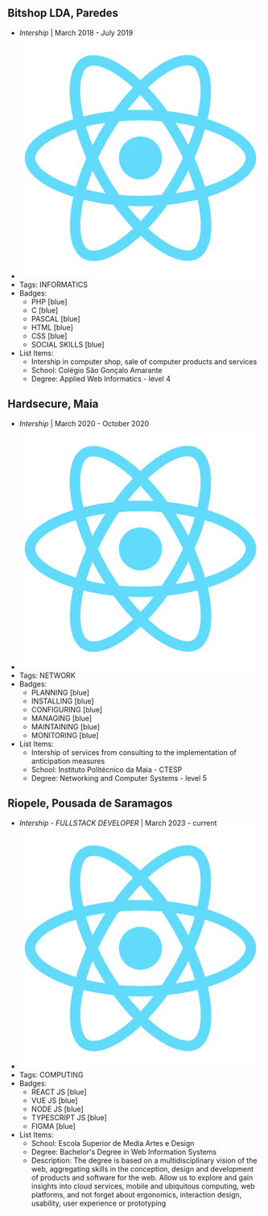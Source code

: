 ## Bitshop LDA, Paredes
- *Intership* | March 2018 - July 2019
- ![logo512](../assets/logo512.png)
- Tags: INFORMATICS
- Badges:
  - PHP [blue]
  - C [blue]
  - PASCAL [blue]
  - HTML [blue]
  - CSS [blue]
  - SOCIAL SKILLS [blue]
- List Items:
  - Intership in computer shop, sale of computer products and services
  - School: Colégio São Gonçalo Amarante
  - Degree: Applied Web Informatics - level 4

## Hardsecure, Maia
- *Intership* | March 2020 - October 2020
- ![logo512](../assets/logo512.png)
- Tags: NETWORK
- Badges:
  - PLANNING [blue]
  - INSTALLING [blue]
  - CONFIGURING [blue]
  - MANAGING [blue]
  - MAINTAINING [blue]
  - MONITORING [blue]
- List Items:
  - Intership of services from consulting to the implementation of anticipation measures
  - School: Instituto Politécnico da Maia - CTESP
  - Degree: Networking and Computer Systems - level 5

## Riopele, Pousada de Saramagos
- *Intership - FULLSTACK DEVELOPER* | March 2023 - current
- ![logo512](../assets/logo512.png)
- Tags: COMPUTING
- Badges:
  - REACT JS [blue]
  - VUE JS [blue]
  - NODE JS [blue]
  - TYPESCRIPT JS [blue]
  - FIGMA [blue]
- List Items:
  - School: Escola Superior de Media Artes e Design 
  - Degree: Bachelor's Degree in Web Information Systems
  - Description: The degree is based on a multidisciplinary vision of the web, aggregating skills in the conception, design and development of products and software for the web. Allow us to explore and gain insights into cloud services, mobile and ubiquitous computing, web platforms, and not forget about ergonomics, interaction design, usability, user experience or prototyping